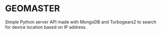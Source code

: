 # GEOMASTER

Simple Python server API made with MongoDB and Turbogears2 to search for device location based on IP address.